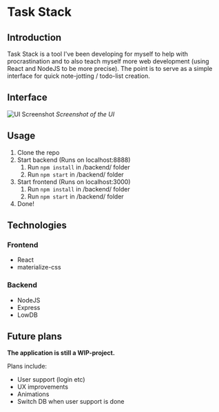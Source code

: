 # Task Stack

## Introduction

Task Stack is a tool I've been developing for myself to help with procrastination and to also teach myself more web development (using React and NodeJS to be more precise). The point is to serve as a simple interface for quick note-jotting / todo-list creation.

## Interface

![UI Screenshot](https://i.imgur.com/vO5Aaov.png)
*Screenshot of the UI*

## Usage

1. Clone the repo
2. Start backend (Runs on localhost:8888)
    1. Run ```npm install``` in /backend/ folder
    2. Run ```npm start``` in /backend/ folder
3. Start frontend (Runs on localhost:3000)
    1. Run ```npm install``` in /backend/ folder
    2. Run ```npm start``` in /backend/ folder
4. Done!

## Technologies

### Frontend

* React
* materialize-css

### Backend

* NodeJS
* Express
* LowDB

## Future plans

**The application is still a WIP-project.**

Plans include:
* User support (login etc)
* UX improvements
* Animations
* Switch DB when user support is done


